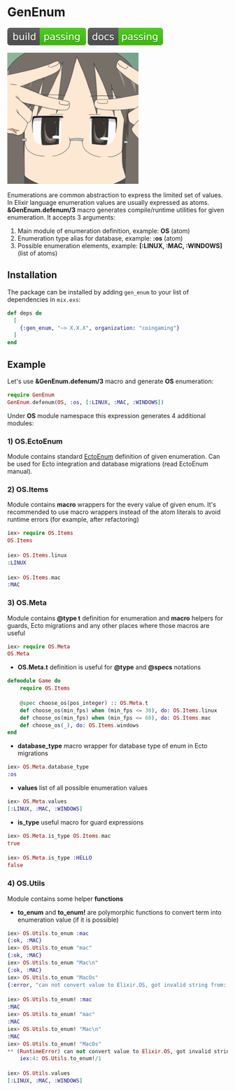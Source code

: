 # GenEnum

[![Hex](https://raw.githubusercontent.com/tim2CF/static-asserts/master/build-passing.svg?sanitize=true)](https://hex.pm/packages/coingaming/gen_enum/)
[![Documentation](https://raw.githubusercontent.com/tim2CF/static-asserts/master/documentation-passing.svg?sanitize=true)](https://coingaming.hexdocs.pm/gen_enum/)

<img src="priv/gen_enum_logo.png" width="300"/>

Enumerations are common abstraction to express the limited set of values. In Elixir language enumeration values are usually expressed as atoms. **&GenEnum.defenum/3** macro generates compile/runtime utilities for given enumeration. It accepts 3 arguments:

1. Main module of enumeration definition, example: **OS** (atom)
2. Enumeration type alias for database, example: **:os** (atom)
3. Possible enumeration elements, example: **[:LINUX, :MAC, :WINDOWS]** (list of atoms)

## Installation

The package can be installed
by adding `gen_enum` to your list of dependencies in `mix.exs`:

```elixir
def deps do
  [
    {:gen_enum, "~> X.X.X", organization: "coingaming"}
  ]
end
```

## Example

Let's use **&GenEnum.defenum/3** macro and generate **OS** enumeration:

```elixir
require GenEnum
GenEnum.defenum(OS, :os, [:LINUX, :MAC, :WINDOWS])
```
Under **OS** module namespace this expression generates 4 additional modules:

### 1) OS.EctoEnum

Module contains standard [EctoEnum](https://github.com/gjaldon/ecto_enum) definition of given enumeration. Can be used for Ecto integration and database migrations (read EctoEnum manual).

### 2) OS.Items

Module contains **macro** wrappers for the every value of given enum. It's recommended to use macro wrappers instead of the atom literals to avoid runtime errors (for example, after refactoring)

```elixir
iex> require OS.Items
OS.Items

iex> OS.Items.linux
:LINUX

iex> OS.Items.mac
:MAC
```

### 3) OS.Meta

Module contains **@type t** definition for enumeration and **macro** helpers for guards, Ecto migrations and any other places where those macros are useful

```elixir
iex> require OS.Meta
OS.Meta
```

  - **OS.Meta.t** definition is useful for **@type** and **@specs** notations

  ```elixir
  defmodule Game do
      require OS.Items

      @spec choose_os(pos_integer) :: OS.Meta.t
      def choose_os(min_fps) when (min_fps <= 30), do: OS.Items.linux
      def choose_os(min_fps) when (min_fps <= 60), do: OS.Items.mac
      def choose_os(_), do: OS.Items.windows
  end
  ```

  - **database_type** macro wrapper for database type of enum in Ecto migrations

  ```elixir
  iex> OS.Meta.database_type
  :os
  ```

  - **values** list of all possible enumeration values

  ```elixir
  iex> OS.Meta.values
  [:LINUX, :MAC, :WINDOWS]
  ```

  - **is_type** useful macro for guard expressions

  ```elixir
  iex> OS.Meta.is_type OS.Items.mac
  true

  iex> OS.Meta.is_type :HELLO
  false
  ```

### 4) OS.Utils

Module contains some helper **functions**

  - **to_enum** and **to_enum!** are polymorphic functions to convert term into enumeration value (if it is possible)

  ```elixir
  iex> OS.Utils.to_enum :mac
  {:ok, :MAC}
  iex> OS.Utils.to_enum "mac"
  {:ok, :MAC}
  iex> OS.Utils.to_enum "Mac\n"
  {:ok, :MAC}
  iex> OS.Utils.to_enum "MacOs"
  {:error, "can not convert value to Elixir.OS, got invalid string from: \"MacOs\""}

  iex> OS.Utils.to_enum! :mac
  :MAC
  iex> OS.Utils.to_enum! "mac"
  :MAC
  iex> OS.Utils.to_enum! "Mac\n"
  :MAC
  iex> OS.Utils.to_enum! "MacOs"
  ** (RuntimeError) can not convert value to Elixir.OS, got invalid string from: "MacOs"
      iex:4: OS.Utils.to_enum!/1

  iex> OS.Utils.values
  [:LINUX, :MAC, :WINDOWS]
  ```
